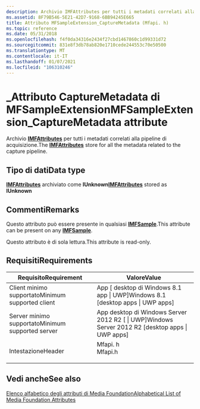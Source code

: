 ```yaml
---
description: Archivio IMFAttributes per tutti i metadati correlati alla pipeline di acquisizione.
ms.assetid: 8F79B546-5E21-42D7-9168-6BB94245E665
title: Attributo MFSampleExtension_CaptureMetadata (Mfapi. h)
ms.topic: reference
ms.date: 05/31/2018
ms.openlocfilehash: f4f0da34316e2434f27cbd1467860c1d99331d72
ms.sourcegitcommit: 831e8f3db78ab820e1710cede244553c70e50500
ms.translationtype: MT
ms.contentlocale: it-IT
ms.lasthandoff: 01/07/2021
ms.locfileid: "106310246"
---
```

# <a name="mfsampleextension_capturemetadata-attribute"></a><span data-ttu-id="076b9-103">\_Attributo CaptureMetadata di MFSampleExtension</span><span class="sxs-lookup"><span data-stu-id="076b9-103">MFSampleExtension\_CaptureMetadata attribute</span></span>

<span data-ttu-id="076b9-104">Archivio [**IMFAttributes**](/windows/desktop/api/mfobjects/nn-mfobjects-imfattributes) per tutti i metadati correlati alla pipeline di acquisizione.</span><span class="sxs-lookup"><span data-stu-id="076b9-104">The [**IMFAttributes**](/windows/desktop/api/mfobjects/nn-mfobjects-imfattributes) store for all the metadata related to the capture pipeline.</span></span>

## <a name="data-type"></a><span data-ttu-id="076b9-105">Tipo di dati</span><span class="sxs-lookup"><span data-stu-id="076b9-105">Data type</span></span>

<span data-ttu-id="076b9-106">**[**IMFAttributes**](/windows/desktop/api/mfobjects/nn-mfobjects-imfattributes)** archiviato come **IUnknown**</span><span class="sxs-lookup"><span data-stu-id="076b9-106">**[**IMFAttributes**](/windows/desktop/api/mfobjects/nn-mfobjects-imfattributes)** stored as **IUnknown**</span></span> 

## <a name="remarks"></a><span data-ttu-id="076b9-107">Commenti</span><span class="sxs-lookup"><span data-stu-id="076b9-107">Remarks</span></span>

<span data-ttu-id="076b9-108">Questo attributo può essere presente in qualsiasi [**IMFSample**](/windows/desktop/api/mfobjects/nn-mfobjects-imfsample).</span><span class="sxs-lookup"><span data-stu-id="076b9-108">This attribute can be present on any [**IMFSample**](/windows/desktop/api/mfobjects/nn-mfobjects-imfsample).</span></span>

<span data-ttu-id="076b9-109">Questo attributo è di sola lettura.</span><span class="sxs-lookup"><span data-stu-id="076b9-109">This attribute is read-only.</span></span>

## <a name="requirements"></a><span data-ttu-id="076b9-110">Requisiti</span><span class="sxs-lookup"><span data-stu-id="076b9-110">Requirements</span></span>



| <span data-ttu-id="076b9-111">Requisito</span><span class="sxs-lookup"><span data-stu-id="076b9-111">Requirement</span></span> | <span data-ttu-id="076b9-112">Valore</span><span class="sxs-lookup"><span data-stu-id="076b9-112">Value</span></span> |
|-------------------------------------|------------------------------------------------------------------------------------|
| <span data-ttu-id="076b9-113">Client minimo supportato</span><span class="sxs-lookup"><span data-stu-id="076b9-113">Minimum supported client</span></span><br/> | <span data-ttu-id="076b9-114">App \[ desktop di Windows 8.1 app \| UWP\]</span><span class="sxs-lookup"><span data-stu-id="076b9-114">Windows 8.1 \[desktop apps \| UWP apps\]</span></span><br/>                                |
| <span data-ttu-id="076b9-115">Server minimo supportato</span><span class="sxs-lookup"><span data-stu-id="076b9-115">Minimum supported server</span></span><br/> | <span data-ttu-id="076b9-116">App desktop di Windows Server 2012 R2 \[ \| UWP\]</span><span class="sxs-lookup"><span data-stu-id="076b9-116">Windows Server 2012 R2 \[desktop apps \| UWP apps\]</span></span><br/>                     |
| <span data-ttu-id="076b9-117">Intestazione</span><span class="sxs-lookup"><span data-stu-id="076b9-117">Header</span></span><br/>                   | <dl> <span data-ttu-id="076b9-118"><dt>Mfapi. h</dt></span><span class="sxs-lookup"><span data-stu-id="076b9-118"><dt>Mfapi.h</dt></span></span> </dl> |



## <a name="see-also"></a><span data-ttu-id="076b9-119">Vedi anche</span><span class="sxs-lookup"><span data-stu-id="076b9-119">See also</span></span>

<dl> <dt>

[<span data-ttu-id="076b9-120">Elenco alfabetico degli attributi di Media Foundation</span><span class="sxs-lookup"><span data-stu-id="076b9-120">Alphabetical List of Media Foundation Attributes</span></span>](alphabetical-list-of-media-foundation-attributes.md)
</dt> </dl>

 

 




